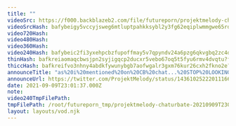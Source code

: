 ```yaml
---
title: ""
videoSrc: https://f000.backblazeb2.com/file/futureporn/projektmelody-chaturbate-2021-09-09.mp4
videoSrcHash: bafybeigy5vccyjsweg6mtluptpahkksybl2y3fg62eqiplwmmgwe65rdxi
video720Hash: 
video480Hash: 
video360Hash: 
video240Hash: bafybeic2fi3yxehpcbzfupoffmay5v7qpyndv24a6pzg6qkvgbq2zc4dqy?filename=projektmelody-chaturbate-20210909T230137Z-240p.mp4
thinHash: bafkreiaomaqcbwsjpn2syjigqcp2ducxr5vebo67oq5t5fyu6rmv4dvqtu?filename=20210909T230137Z_thin.jpg
thiccHash: bafkreifvo3nhny4abdkfywunybgb7aofwgalr3gxm76kur26cxh2fkno2e?filename=20210909T230137Z_thicc.jpg
announceTitle: "as%20i%20mentioned%20on%20CB%20chat...%20STOP%20LOOKING%20AT%20MY%20ASS%20%28we%27re%20doin%20sexy%20yoga%20stream%29%20%3A%29"
announceUrl: https://twitter.com/ProjektMelody/status/1436102522201116673
date: 2021-09-09T23:01:37.000Z
note: 
video240TmpFilePath: 
tmpFilePath: /root/futureporn_tmp/projektmelody-chaturbate-20210909T230137Z.mp4
layout: layouts/vod.njk
---
```

